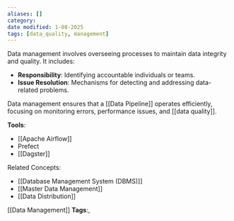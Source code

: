 ```yaml
---
aliases: []
category:
date modified: 1-08-2025
tags: [data_quality, management]
---
```

Data management involves overseeing processes to maintain data integrity and quality. It includes:

- **Responsibility**: Identifying accountable individuals or teams.
- **Issue Resolution**: Mechanisms for detecting and addressing data-related problems.

Data management ensures that a [[Data Pipeline]] operates efficiently, focusing on monitoring errors, performance issues, and [[data quality]].

**Tools**:
- [[Apache Airflow]]
- Prefect
- [[Dagster]]

Related Concepts:
- [[Database Management System (DBMS)]]
- [[Master Data Management]]
- [[Data Distribution]]



[[Data Management]]
   **Tags**:,